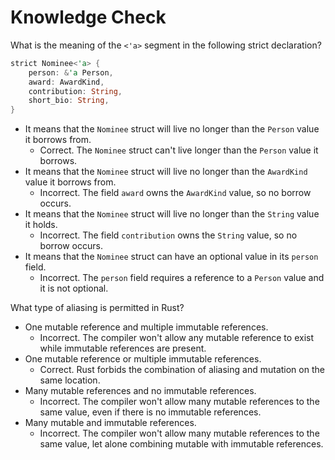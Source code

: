 # Knowledge Check

What is the meaning of the `<'a>` segment in the following strict declaration?

```rust
strict Nominee<'a> {
	person: &'a Person,
	award: AwardKind,
	contribution: String,
	short_bio: String,
}
```

- It means that the `Nominee` struct will live no longer than the `Person` value it borrows from.
  - Correct. The `Nominee` struct can't live longer than the `Person` value it borrows.
- It means that the `Nominee` struct will live no longer than the `AwardKind` value it borrows from.
  - Incorrect. The field `award` owns the `AwardKind` value, so no borrow occurs.
- It means that the `Nominee` struct will live no longer than the `String` value it holds.
  - Incorrect. The field `contribution` owns the `String` value, so no borrow occurs.
- It means that the `Nominee` struct can have an optional value in its `person` field.
  - Incorrect. The `person` field requires a reference to a `Person` value and it is not optional.


What type of aliasing is permitted in Rust?
- One mutable reference and multiple immutable references.
  - Incorrect. The compiler won't allow any mutable reference to exist while immutable references
    are present.
- One mutable reference or multiple immutable references.
  - Correct. Rust forbids the combination of aliasing and mutation on the same location.
- Many mutable references and no immutable references.
  - Incorrect. The compiler won't allow many mutable references to the same value, even if there is
    no immutable references.
- Many mutable and immutable references.
  - Incorrect. The compiler won't allow many mutable references to the same value, let alone
    combining mutable with immutable references.
